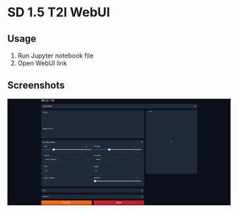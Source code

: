 # SD 1.5 T2I WebUI

## Usage
1. Run Jupyter notebook file
2. Open WebUI link

## Screenshots

![SD T2I](screenshot-1.png)
